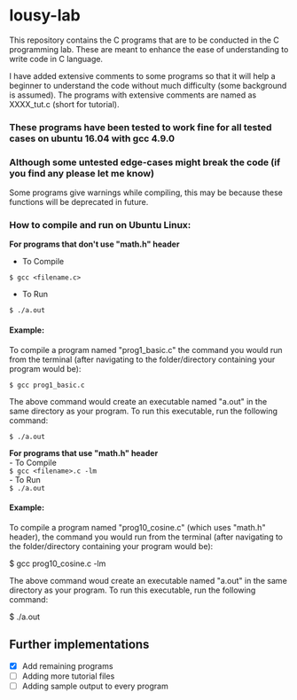 # lousy-lab

This repository contains the C programs that are to be conducted in the C programming lab. These are meant to enhance the ease of understanding to write code in C language.

I have added extensive comments to some programs so that it will help a beginner to understand the code without much difficulty (some background is assumed). The programs with extensive comments are named as XXXX_tut.c (short for tutorial).

### These programs have been tested to work fine for all tested cases on ubuntu 16.04 with gcc 4.9.0
### Although some untested edge-cases might break the code (if you find any please let me know)

Some programs give warnings while compiling, this may be because these functions will be deprecated in future.  

### How to compile and run on Ubuntu Linux:
**For programs that don't use "math.h" header**  
  - To Compile  
```
$ gcc <filename.c>  
```  
  - To Run  
```
$ ./a.out  
```  

#### Example:
To compile a program named "prog1_basic.c" the command you would run from the terminal (after navigating to the folder/directory containing your program would be):

```
$ gcc prog1_basic.c  
```
The above command would create an executable named "a.out" in the same directory as your program. To run this executable, run the following command:

```
$ ./a.out
```

**For programs that use "math.h" header**  
    - To Compile  
        ```
        $ gcc <filename>.c -lm  
        ```  
    - To Run  
      ```
        $ ./a.out  
      ```

#### Example:
To compile a program named "prog10_cosine.c" (which uses "math.h" header), the command you would run from the terminal (after navigating to the folder/directory containing your program would be):

$ gcc prog10_cosine.c -lm

The above command woud create an executable named "a.out" in the same directory as your program. To run this executable, run the following command:

$ ./a.out


## Further implementations
- [x] Add remaining programs
- [ ] Adding more tutorial files
- [ ] Adding sample output to every program
